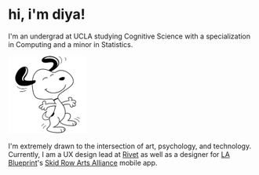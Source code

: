 <link rel="shortcut icon" type="image/x-icon" href="favicon.ico">

# hi, i'm diya!

I'm an undergrad at UCLA studying Cognitive Science with a specialization in Computing and a minor in Statistics. 

<img src='assets/snoopydrawing.png' alt='snoopy drawing' width='160'/>

I'm extremely drawn to the intersection of art, psychology, and technology. Currently, I am a UX design lead at <a href="https://rivet.app" target="_blank">Rivet</a> as well as a designer for <a href="https://lablueprint.org/" target="_blank">LA Blueprint</a>'s <a href="https://www.skidrowartsalliance.com/" target="_blank">Skid Row Arts Alliance</a> mobile app.
